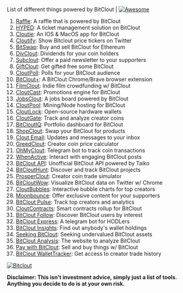 List of different things powered by BitClout  | [![Awesome](https://cdn.rawgit.com/sindresorhus/awesome/d7305f38d29fed78fa85652e3a63e154dd8e8829/media/badge.svg)](https://github.com/Mentors4EDU/Awesome-Clout)

1. [Raffle](https://bitcloutraffle.com/): A raffle that is powered by BitClout
2. [HYPED](https://hypedtickets.com/): A ticket management solution on BitClout
3. [Cloutie](https://bitclout.com/u/CloutieApp): An IOS & MacOS app for BitClout
4. [Cloutify](https://chrome.google.com/webstore/detail/cloutify-show-bitclout-pr/mmpacdkjmmnichfpplcpcipgcdphfhdg): Show Bitclout price tickers on Twitter
5. [BitSwap](https://bitswap.network/): Buy and sell BitClout for Ethereum
6. [DivClout](https://www.divclout.com/): Dividends for your coin holders
7. [Subclout](https://www.subclout.com/): Offer a paid newsletter to your supporters
8. [GiftClout](https://www.giftclout.com/): Get gifted free some BitClout
9. [CloutPoll](https://cloutpoll.com/): Polls for your BitClout audience
10. [BitClout+](https://bitclout.plus/): A BitClout Chrome/Brave browser extension
11. [FilmClout](https://bitclout.com/u/FilmClout): Indie film crowdfunding w/ BitClout
12. [CloutCast](https://cloutcast.io/): Promotions engine for BitClout
13. [JobsClout](http://jobclout.me/): A jobs board powered by BitClout
14. [CloutPool](https://bitclout.com/u/CloutPool): Mining/Node hosting for BitClout
15. [CloutLock](https://bitclout.com/u/CloutLockl): Open-source hardware wallets
16. [CloutGate](https://cloutgate.com/): Track and analyze creator coins
17. [BitCloutIQ](https://bitcloutiq.net/): Portfolio dashboard for BitClout
18. [ShopClout](http://shopclout.me/): Swap your BitClout for products
19. [Clout Email](https://cloutemail.com/): Updates and messages to your inbox
20. [GreedClout](https://bogdandidenko.github.io/greedclout/): Creator coin price calculator
21. [OhMyClout](https://ohmyclout.com/): Telegram bot to track coin transactions
22. [WhenActive](https://whenactive.com/global): Interact with engaging BitClout posts
23. [BitClout API](https://github.com/benjaminwoods/bitclout): Unofficial BitClout API powered by Taiko
24. [BitCloutHunt](https://www.bitclouthunt.com/): Discover and track BitClout projects
25. [ProsperClout](https://www.prosperclout.com/): Creator coin trade simulator
26. [BitCloutWow](https://chrome.google.com/webstore/detail/bitcloutwow-bitclout-on-t/pljnngphhkadegjpkajkcigimjdheedd?hl=en&authuser=1): Visualize BitClout data on Twitter w/ Chrome
27. [CloutBubbles](https://cloutbubbles.com/): Interactive bubble charts for top creators
28. [Moonbounce](https://getmoonbounce.com/): Offer exclusive content for your supporters
29. [BitClout Pulse](https://www.bitcloutpulse.com/): Track top creators and analytics
30. [CloutContracts](https://bitclout.com/u/cloutcontracts): Smart contracts rollup for BitClout
31. [BitClout Follow](https://bitcloutfollow.com/): Discover BitClout users by interest
32. [BitClout Express](https://bitclout.express/): A telegram bot for HODLers
33. [BitClout Insights](https://bitcloutinsights.com/): Find out anybody's wallet holdings
34. [Seeking BitClout](https://seekingbitclout.com/): Seeking undervalued BitClout assets
35. [BitClout Analysis](https://www.bitcloutanalysis.com/): The website to analyze BitClout
36. [Pay with BitClout](https://bitclout.com/u/PayWithBitClout): Sell and buy things w/ BitClout
37. [BitClout WalletTracker](https://chrome.google.com/webstore/detail/bitclout-wallettracker/kgafnekhkfjhjjdmlobajeppoehmjbba): Get access to creator trade history

[![Bitclout](https://img.shields.io/badge/-Follow%20me%20on%20BitClout-red)](https://bitclout.com/u/AMKN)

**Disclaimer: This isn't investment advice, simply just a list of tools. Anything you decide to do is at your own risk.**
